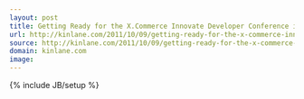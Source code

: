 ```yaml
---
layout: post
title: Getting Ready for the X.Commerce Innovate Developer Conference in San Francisco
url: http://kinlane.com/2011/10/09/getting-ready-for-the-x-commerce-innovate-developer-conference-in-san-francisco/
source: http://kinlane.com/2011/10/09/getting-ready-for-the-x-commerce-innovate-developer-conference-in-san-francisco/
domain: kinlane.com
image: 
---
```

{% include JB/setup %}<p></p>
